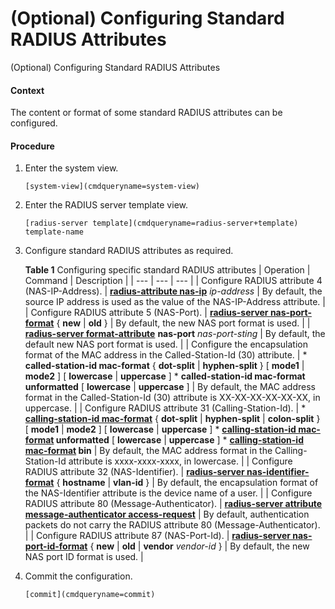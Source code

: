 (Optional) Configuring Standard RADIUS Attributes
=================================================

(Optional) Configuring Standard RADIUS Attributes

#### Context

The content or format of some standard RADIUS attributes can be configured.


#### Procedure

1. Enter the system view.
   
   
   ```
   [system-view](cmdqueryname=system-view)
   ```
2. Enter the RADIUS server template view.
   
   
   ```
   [radius-server template](cmdqueryname=radius-server+template) template-name
   ```
3. Configure standard RADIUS attributes as required.
   
   
   
   **Table 1** Configuring specific standard RADIUS attributes
   | Operation | Command | Description |
   | --- | --- | --- |
   | Configure RADIUS attribute 4 (NAS-IP-Address). | [**radius-attribute nas-ip**](cmdqueryname=radius-attribute+nas-ip) *ip-address* | By default, the source IP address is used as the value of the NAS-IP-Address attribute. |
   | Configure RADIUS attribute 5 (NAS-Port). | [**radius-server nas-port-format**](cmdqueryname=radius-server+nas-port-format) { **new** | **old** } | By default, the new NAS port format is used. |
   | [**radius-server format-attribute**](cmdqueryname=radius-server+format-attribute) **nas-port** *nas-port-sting* | By default, the default new NAS port format is used. |
   | Configure the encapsulation format of the MAC address in the Called-Station-Id (30) attribute. | * **called-station-id mac-format** { **dot-split** | **hyphen-split** } [ **mode1** | **mode2** ] [ **lowercase** | **uppercase** ] * **called-station-id mac-format** **unformatted** [ **lowercase** | **uppercase** ] | By default, the MAC address format in the Called-Station-Id (30) attribute is XX-XX-XX-XX-XX-XX, in uppercase. |
   | Configure RADIUS attribute 31 (Calling-Station-Id). | * **[**calling-station-id mac-format**](cmdqueryname=calling-station-id+mac-format)** { **dot-split** | **hyphen-split** | **colon-split** } [ **mode1** | **mode2** ] [ **lowercase** | **uppercase** ] * **[**calling-station-id mac-format**](cmdqueryname=calling-station-id+mac-format) unformatted** [ **lowercase** | **uppercase** ] * **[**calling-station-id mac-format**](cmdqueryname=calling-station-id+mac-format) bin** | By default, the MAC address format in the Calling-Station-Id attribute is xxxx-xxxx-xxxx, in lowercase. |
   | Configure RADIUS attribute 32 (NAS-Identifier). | [**radius-server nas-identifier-format**](cmdqueryname=radius-server+nas-identifier-format) { **hostname** | **vlan-id** } | By default, the encapsulation format of the NAS-Identifier attribute is the device name of a user. |
   | Configure RADIUS attribute 80 (Message-Authenticator). | [**radius-server attribute message-authenticator access-request**](cmdqueryname=radius-server+attribute+message-authenticator+access-request) | By default, authentication packets do not carry the RADIUS attribute 80 (Message-Authenticator). |
   | Configure RADIUS attribute 87 (NAS-Port-Id). | [**radius-server nas-port-id-format**](cmdqueryname=radius-server+nas-port-id-format) { **new** | **old** | **vendor** *vendor-id* } | By default, the new NAS port ID format is used. |
4. Commit the configuration.
   
   
   ```
   [commit](cmdqueryname=commit)
   ```